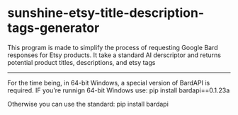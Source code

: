 # sunshine-etsy-title-description-tags-generator
This program is made to simplify the process of requesting Google Bard  responses for Etsy products. It take a standard AI derscriptor and returns potential product titles, descriptions, and etsy tags

---------------------------------------------------------

For the time being, in 64-bit Windows, a special version of BardAPI is required. IF you're runnign 64-bit Windows use: 
pip install bardapi==0.1.23a

Otherwise you can use the standard:
pip install bardapi

